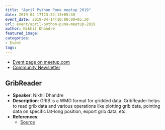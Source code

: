 ```yaml
---
title: "April Python Pune meetup 2019"
date: 2019-04-17T23:32:13+05:30
event_date: 2019-04-14T10:00:00+05:30
url: event/april-python-pune-meetup-2019
author: Nikhil Dhandre
featured_image:
categories:
- Event
tags:
---
```


  * [Event page on meetup.com](https://www.meetup.com/PythonPune/events/260050456/)
  * [Community Newsletter](./community_news.md)

## GribReader
  * **Speaker**: Nikhil Dhandre
  * **Description**: GRIB is a WMO format for gridded data. GribReader helps to read grib data 
  and various operations like plotting grib data, pointing data on specific lat-long position,
  export grib data, etc.
  * **References**:
    * [Source](https://github.com/digitronik/GribReader)
